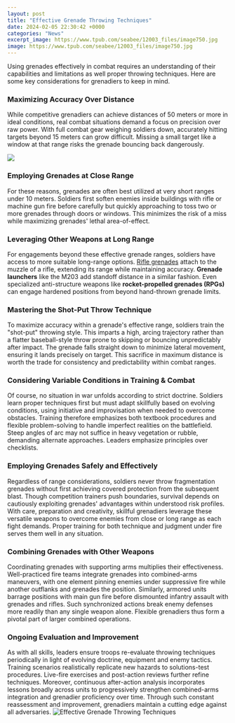 ```yaml
---
layout: post
title: "Effective Grenade Throwing Techniques"
date: 2024-02-05 22:30:42 +0000
categories: "News"
excerpt_image: https://www.tpub.com/seabee/12003_files/image750.jpg
image: https://www.tpub.com/seabee/12003_files/image750.jpg
---
```


Using grenades effectively in combat requires an understanding of their capabilities and limitations as well proper throwing techniques. Here are some key considerations for grenadiers to keep in mind.
### Maximizing Accuracy Over Distance
While competitive grenadiers can achieve distances of 50 meters or more in ideal conditions, real combat situations demand a focus on precision over raw power. With full combat gear weighing soldiers down, accurately hitting targets beyond 15 meters can grow difficult. Missing a small target like a window at that range risks the grenade bouncing back dangerously. 

![](http://tpub.com/seabee/12003_files/image748.jpg)
### Employing Grenades at Close Range
For these reasons, grenades are often best utilized at very short ranges under 10 meters. Soldiers first soften enemies inside buildings with rifle or machine gun fire before carefully but quickly approaching to toss two or more grenades through doors or windows. This minimizes the risk of a miss while maximizing grenades' lethal area-of-effect.
### Leveraging Other Weapons at Long Range
For engagements beyond these effective grenade ranges, soldiers have access to more suitable long-range options. [Rifle grenades](https://fistore.mysenprints.com/collection/aburto) attach to the muzzle of a rifle, extending its range while maintaining accuracy. **Grenade launchers** like the M203 add standoff distance in a similar fashion. Even specialized anti-structure weapons like **rocket-propelled grenades (RPGs)** can engage hardened positions from beyond hand-thrown grenade limits. 
### Mastering the Shot-Put Throw Technique
To maximize accuracy within a grenade's effective range, soldiers train the "shot-put" throwing style. This imparts a high, arcing trajectory rather than a flatter baseball-style throw prone to skipping or bouncing unpredictably after impact. The grenade falls straight down to minimize lateral movement, ensuring it lands precisely on target. This sacrifice in maximum distance is worth the trade for consistency and predictability within combat ranges.
### Considering Variable Conditions in Training & Combat
Of course, no situation in war unfolds according to strict doctrine. Soldiers learn proper techniques first but must adapt skillfully based on evolving conditions, using initiative and improvisation when needed to overcome obstacles. Training therefore emphasizes both textbook procedures and flexible problem-solving to handle imperfect realities on the battlefield. Steep angles of arc may not suffice in heavy vegetation or rubble, demanding alternate approaches. Leaders emphasize principles over checklists.
### Employing Grenades Safely and Effectively
Regardless of range considerations, soldiers never throw fragmentation grenades without first achieving covered protection from the subsequent blast. Though competition trainers push boundaries, survival depends on cautiously exploiting grenades' advantages within understood risk profiles. With care, preparation and creativity, skillful grenadiers leverage these versatile weapons to overcome enemies from close or long range as each fight demands. Proper training for both technique and judgment under fire serves them well in any situation.
### Combining Grenades with Other Weapons 
Coordinating grenades with supporting arms multiplies their effectiveness. Well-practiced fire teams integrate grenades into combined-arms maneuvers, with one element pinning enemies under suppressive fire while another outflanks and grenades the position. Similarly, armored units barrage positions with main gun fire before dismounted infantry assault with grenades and rifles. Such synchronized actions break enemy defenses more readily than any single weapon alone. Flexible grenadiers thus form a pivotal part of larger combined operations.
### Ongoing Evaluation and Improvement
As with all skills, leaders ensure troops re-evaluate throwing techniques periodically in light of evolving doctrine, equipment and enemy tactics. Training scenarios realistically replicate new hazards to solutions-test procedures. Live-fire exercises and post-action reviews further refine techniques. Moreover, continuous after-action analysis incorporates lessons broadly across units to progressively strengthen combined-arms integration and grenadier proficiency over time. Through such constant reassessment and improvement, grenadiers maintain a cutting edge against all adversaries.
![Effective Grenade Throwing Techniques](https://www.tpub.com/seabee/12003_files/image750.jpg)